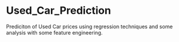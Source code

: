 # Used_Car_Prediction
 Prediciton of Used Car prices using regression techniques and some analysis with some feature engineering.
